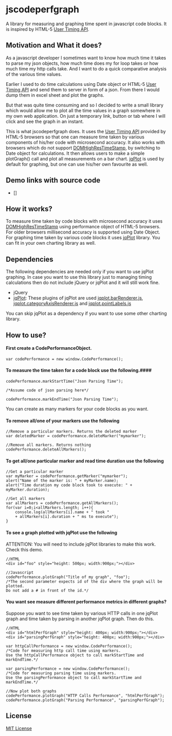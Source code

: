 jscodeperfgraph
=========

A library for measuring and graphing time spent in javascript code blocks. It is inspired by HTML-5 [User Timing API].

Motivation and What it does?
---------------------------
As a javascript developer I sometimes want to know how much time it takes to parse my json objects, how much time does my for loop takes or how much time my http calls take. And I want to do a quick comparative analysis of the various time values.

Earlier I used to do time calculations using Date object or HTML-5 [User Timing API] and send them to server in form of a json. From there I would dump them in excel sheet and plot the graphs.

But that was quite time consuming and so I decided to write a small library which would allow me to plot all the time values in a graph somewhere in my own web application. On just a temporary link, button or tab where I will click and see the graph in an instant.

This is what jscodeperfgraph does. It uses the [User Timing API] provided by HTML-5 browsers so that one can measure time taken by various components of his/her code with microsecond accuracy. It also works with browsers which do not support [DOMHighResTimeStamp], by switching to Date object for calculations. It then allows users to make a simple plotGraph() call and plot all measurements on a bar chart. [jqPlot] is used by default for graphing, but one can use his/her own favourite as well.

Demo links with source code
----------
* []

How it works?
-----------

To measure time taken by code blocks with microsecond accuracy it uses [DOMHighResTimeStamp] using performance object of HTML-5 browsers. For older browsers millisecond accuracy is supported using Date Object. 
For graphing time taken by various code blocks it uses [jqPlot] library. You can fit in your own charting library as well.

Dependencies
------------
The following dependencies are needed only if you want to use jqPlot graphing. In case you want to use this library just to managing timing calculations then do not include jQuery or jqPlot and it will still work fine. 

* jQuery
* [jqPlot]: These plugins of jqPlot are used [jqplot.barRenderer.js], [jqplot.categoryAxisRenderer.js] and [jqplot.pointLabels.js]

You can skip jqPlot as a dependency if you want to use some other charting library.

How to use?
--------------

#### First create a CodePerformanceObject. ####

```
var codePerformance = new window.CodePerformance();
```

#### To measure the time taken for a code block use the following.####
```
codePerformance.markStartTime("Json Parsing Time");

/*Assume code of json parsing here*/

codePerformance.markEndTime("Json Parsing Time");
```
You can create as many markers for your code blocks as you want.

#### To remove all/one of your markers use the following ####
```
//Remove a particular markers. Returns the deleted marker
var deletedMarker = codePerformance.deleteMarker("mymarker");

//Remove all markers. Returns nothing
codePerformance.deleteAllMarkers();
```

#### To get all/one particular marker and read time duration use the following ####
```
//Get a particular marker
var myMarker = codePerformance.getMarker("mymarker");
alert("Name of the marker is: " + myMarker.name);
alert("Time duration my code block took to execute: " + myMarker.duration);

//Get all markers
var allMarkers = codePerformance.getAllMarkers();
for(var i=0;i<allMarkers.length; i++){
    console.log(allMarkers[i].name + " took " 
    + allMarkers[i].duration + " ms to execute");
}
```

#### To see a graph plotted with jqPlot use the following ####
ATTENTION: You will need to include jqPlot libraries to make this work. Check this demo.
```
//HTML
<div id="foo" style="height: 500px; width:900px;"></div>

//Javascript
codePerformance.plotGraph("Title of my graph", "foo");
/*The second parameter expects id of the div where the graph will be plotted. 
Do not add a # in front of the id.*/
```

#### You want see measure different performance metrics in different graphs? ####
Suppose you want to see time taken by various HTTP calls in one jqPlot graph and time taken by parsing in another jqPlot graph. Then do this.
```
//HTML
<div id="htmlPerfGraph" style="height: 400px; width:900px;"></div>
<div id="parsingPerfGraph" style="height: 400px; width:900px;"></div>

var httpCallPerformance = new window.CodePerformance();
/*Code for measuring http call time using markers. 
Use the httpCallPerformance object to call markStartTime and markEndTime.*/

var parsingPerformance = new window.CodePerformance();
/*Code for measuring parsing time using markers. 
Use the parsingPerformance object to call markStartTime and markEndTime.*/

//Now plot both graphs
codePerformance.plotGraph("HTTP Calls Performance", "htmlPerfGraph");
codePerformance.plotGraph("Parsing Performance", "parsingPerfGraph");
```

License
-------
[MIT License]

[MIT License]:https://github.com/anirudhtomer/jscodeperfgraph/blob/master/LICENSE
[User Timing API]:http://www.html5rocks.com/en/tutorials/webperformance/usertiming/
[DOMHighResTimeStamp]:http://www.w3.org/TR/hr-time/#sec-DOMHighResTimeStamp
[jqPlot]:http://www.jqplot.com/
[jqplot.barRenderer.js]: http://www.jqplot.com/docs/files/plugins/jqplot-barRenderer-js.html
[jqplot.categoryAxisRenderer.js]: http://www.jqplot.com/docs/files/plugins/jqplot-categoryAxisRenderer-js.html
[jqplot.pointLabels.js]:http://www.jqplot.com/docs/files/plugins/jqplot-pointLabels-js.html
